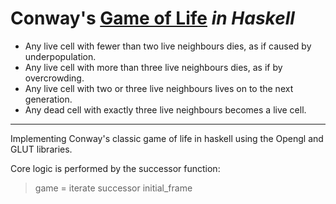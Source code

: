 # Conway's [Game of Life](http://en.wikipedia.org/wiki/Conway's_Game_of_Life) _in Haskell_

* Any live cell with fewer than two live neighbours dies, as if caused by underpopulation.
* Any live cell with more than three live neighbours dies, as if by overcrowding.
* Any live cell with two or three live neighbours lives on to the next generation.
* Any dead cell with exactly three live neighbours becomes a live cell.

***

Implementing Conway's classic game of life in haskell using the Opengl and GLUT libraries.

Core logic is performed by the successor function:

> game = iterate successor initial_frame
